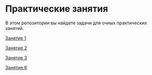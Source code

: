 # Практические занятия
В этом репозитории вы найдете задачи для очных практических занятий.

[Занятие 1](https://github.com/kontur-course-nsk/practice/tree/master/src/practice1)

[Занятие 2](https://github.com/kontur-course-nsk/practice/tree/master/src/practice2)

[Занятие 3](https://github.com/kontur-course-nsk/practice/tree/master/src/practice3)

[Занятие 6](https://github.com/kontur-course-nsk/practice/tree/master/src/practice6)